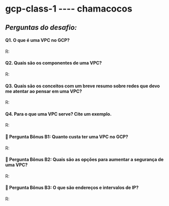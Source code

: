# gcp-class-1 ---- chamacocos
## _Perguntas do desafio:_

#### Q1. O que é uma VPC no GCP?
R: 
#### Q2. Quais são os componentes de uma VPC?
R: 
#### Q3. Quais são os conceitos com um breve resumo sobre redes que devo me atentar ao pensar em uma VPC?
R: 
#### Q4. Para o que uma VPC serve? Cite um exemplo.
R: 
####  🚀 Pergunta Bônus B1: Quanto custa ter uma VPC no GCP?
R: 
####  🚀 Pergunta Bônus B2: Quais são as opções para aumentar a segurança de uma VPC?
R: 
####  🚀 Pergunta Bônus B3: O que são endereços e intervalos de IP?
R: 